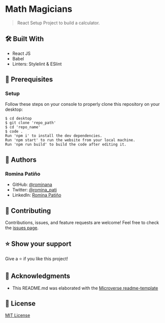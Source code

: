 # Math Magicians
> React Setup Project to build a calculator.

## 🛠️ Built With

- React JS
- Babel
- Linters: Stylelint & ESlint

## 🧮 Prerequisites

### Setup

Follow these steps on your console to properly clone this repository on your desktop:

```
$ cd desktop
$ git clone 'repo_path'
$ cd 'repo_name'
$ code . 
Run 'npm i' to install the dev dependencies.
Run 'npm start' to run the website from your local machine.
Run 'npm run build' to build the code after editing it.
```

## 👤 Authors

### Romina Patiño

- GitHub: [@rominana](https://github.com/rominana)
- Twitter: [@romina_pati](https://twitter.com/romina_pati)
- LinkedIn: [Romina Patiño](https://www.linkedin.com/in/romina-patino)

## 🤝 Contributing

Contributions, issues, and feature requests are welcome!
Feel free to check the [issues page](https://github.com/mikemtzp/Math-magicians/issues).

## ⭐️ Show your support

Give a ⭐️ if you like this project!

## 🥇 Acknowledgments

- This README.md was elaborated with the [Microverse readme-template](https://github.com/microverseinc/readme-template)

## 📝 License

[MIT License](https://github.com/mikemtzp/Math-magicians/blob/dev/LICENSE)
